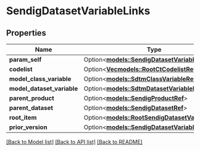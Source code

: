 # SendigDatasetVariableLinks

## Properties

Name | Type | Description | Notes
------------ | ------------- | ------------- | -------------
**param_self** | Option<[**models::SendigDatasetVariableRef**](SendigDatasetVariableRef.md)> |  | [optional]
**codelist** | Option<[**Vec<models::RootCtCodelistRefElement>**](RootCtCodelistRefElement.md)> |  | [optional]
**model_class_variable** | Option<[**models::SdtmClassVariableRef**](SdtmClassVariableRef.md)> |  | [optional]
**model_dataset_variable** | Option<[**models::SdtmDatasetVariableRef**](SdtmDatasetVariableRef.md)> |  | [optional]
**parent_product** | Option<[**models::SendigProductRef**](SendigProductRef.md)> |  | [optional]
**parent_dataset** | Option<[**models::SendigDatasetRef**](SendigDatasetRef.md)> |  | [optional]
**root_item** | Option<[**models::RootSendigDatasetVariableRef**](RootSendigDatasetVariableRef.md)> |  | [optional]
**prior_version** | Option<[**models::SendigDatasetVariableRef**](SendigDatasetVariableRef.md)> |  | [optional]

[[Back to Model list]](../README.md#documentation-for-models) [[Back to API list]](../README.md#documentation-for-api-endpoints) [[Back to README]](../README.md)


